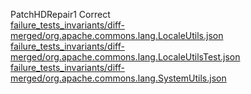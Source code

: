 PatchHDRepair1 Correct  
[failure_tests_invariants/diff-merged/org.apache.commons.lang.LocaleUtils.json](https://boyang9602.github.io/?datasource=https://raw.githubusercontent.com/boyang9602/tmp/master/Lang/57/failure_tests_invariants/diff-merged/org.apache.commons.lang.LocaleUtils.json)  
[failure_tests_invariants/diff-merged/org.apache.commons.lang.LocaleUtilsTest.json](https://boyang9602.github.io/?datasource=https://raw.githubusercontent.com/boyang9602/tmp/master/Lang/57/failure_tests_invariants/diff-merged/org.apache.commons.lang.LocaleUtilsTest.json)  
[failure_tests_invariants/diff-merged/org.apache.commons.lang.SystemUtils.json](https://boyang9602.github.io/?datasource=https://raw.githubusercontent.com/boyang9602/tmp/master/Lang/57/failure_tests_invariants/diff-merged/org.apache.commons.lang.SystemUtils.json)  
